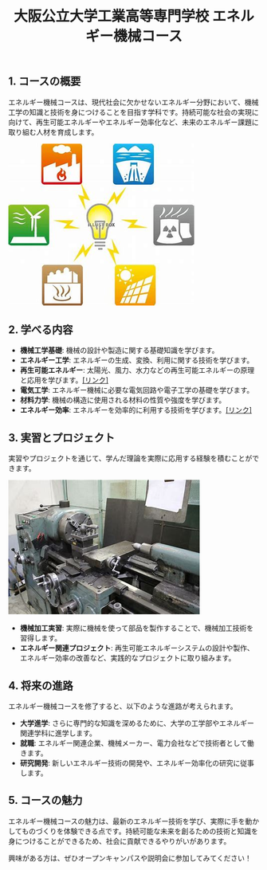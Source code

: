 <!DOCTYPE html>
<html lang="ja">
<head>
    <meta charset="UTF-8">
    <meta name="viewport" content="width=device-width, initial-scale=1.0">
    <title>大阪公立大学工業高等専門学校 エネルギー機械コースの紹介</title>
    <link rel="stylesheet" href="main.css">
</head>
<body>
    <header>
        <h1>大阪公立大学工業高等専門学校 エネルギー機械コース</h1>
    </header>
    <main>
        <section>
            <h2>1. コースの概要</h2>
            <p>エネルギー機械コースは、現代社会に欠かせないエネルギー分野において、機械工学の知識と技術を身につけることを目指す学科です。持続可能な社会の実現に向けて、再生可能エネルギーやエネルギー効率化など、未来のエネルギー課題に取り組む人材を育成します。</p>
            <img src="photo-1.jpg" alt="エネルギーの種類">
        </section>
        <section>
            <h2>2. 学べる内容</h2>
            <ul>
                <li><strong>機械工学基礎</strong>: 機械の設計や製造に関する基礎知識を学びます。</li>
                <li><strong>エネルギー工学</strong>: エネルギーの生成、変換、利用に関する技術を学びます。</li>
                <li><strong>再生可能エネルギー</strong>: 太陽光、風力、水力などの再生可能エネルギーの原理と応用を学びます。<a href="https://www.bing.com/search?q=再生可能エネルギー" target="_blank">[リンク]</a></li>
                <li><strong>電気工学</strong>: エネルギー機械に必要な電気回路や電子工学の基礎を学びます。</li>
                <li><strong>材料力学</strong>: 機械の構造に使用される材料の性質や強度を学びます。</li>
                <li><strong>エネルギー効率</strong>: エネルギーを効率的に利用する技術を学びます。<a href="https://www.bing.com/search?pglt=2083&q=エネルギー効率" target="_blank">[リンク]</a></li>
            </ul>
        </section>
        <section>
            <h2>3. 実習とプロジェクト</h2>
            <p>実習やプロジェクトを通じて、学んだ理論を実際に応用する経験を積むことができます。</p>
            <img src="photo-2.jpg" alt="機械加工実習">
            <ul>
                <li><strong>機械加工実習</strong>: 実際に機械を使って部品を製作することで、機械加工技術を習得します。</li>
                <li><strong>エネルギー関連プロジェクト</strong>: 再生可能エネルギーシステムの設計や製作、エネルギー効率の改善など、実践的なプロジェクトに取り組みます。</li>
            </ul>
        </section>
        <section>
            <h2>4. 将来の進路</h2>
            <p>エネルギー機械コースを修了すると、以下のような進路が考えられます。</p>
            <ul>
                <li><strong>大学進学</strong>: さらに専門的な知識を深めるために、大学の工学部やエネルギー関連学科に進学します。</li>
                <li><strong>就職</strong>: エネルギー関連企業、機械メーカー、電力会社などで技術者として働きます。</li>
                <li><strong>研究開発</strong>: 新しいエネルギー技術の開発や、エネルギー効率化の研究に従事します。</li>
            </ul>
        </section>
        <section>
            <h2>5. コースの魅力</h2>
            <p>エネルギー機械コースの魅力は、最新のエネルギー技術を学び、実際に手を動かしてものづくりを体験できる点です。持続可能な未来を創るための技術と知識を身につけることができるため、社会に貢献できるやりがいがあります。</p>
        </section>
    </main>
    <footer>
        <p>興味がある方は、ぜひオープンキャンパスや説明会に参加してみてください！</p>
    </footer>
</body>
</html>
